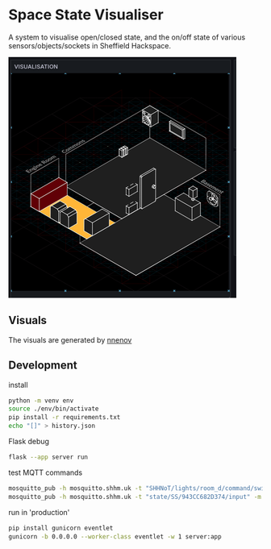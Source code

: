 # Space State Visualiser

A system to visualise open/closed state, and the on/off state of various sensors/objects/sockets in Sheffield Hackspace.

![illustration of hackspace, showing green and red objects](images/state_example.png)

## Visuals

The visuals are generated by [nnenov](https://www.nnenov.eu/)

## Development

install

```bash
python -m venv env
source ./env/bin/activate
pip install -r requirements.txt
echo "[]" > history.json
```

Flask debug

```bash
flask --app server run
```

test MQTT commands

```bash
mosquitto_pub -h mosquitto.shhm.uk -t "SHHNoT/lights/room_d/command/switch:0" -m on
mosquitto_pub -h mosquitto.shhm.uk -t "state/SS/943CC682D374/input" -m '{"Door Open": false}'
```

run in 'production'

```bash
pip install gunicorn eventlet
gunicorn -b 0.0.0.0 --worker-class eventlet -w 1 server:app
```
